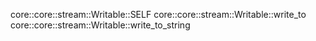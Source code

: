 core::core::stream::Writable::SELF
core::core::stream::Writable::write_to
core::core::stream::Writable::write_to_string